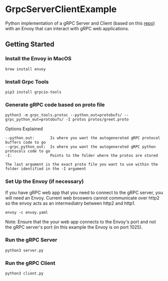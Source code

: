 # GrpcServerClientExample
Python implementation of a gRPC Server and Client (based on this [repo](https://github.com/chelseafarley/PythonGrpc/tree/main)) with an Envoy that can interact with gRPC web applications. 

## Getting Started

### Install the Envoy in MacOS
```
brew install envoy
```

### Install Grpc Tools
```
pip3 install grpcio-tools
```

### Generate gRPC code based on proto file
```
python3 -m grpc_tools.protoc --python_out=protobufs/ --grpc_python_out=protobufs/ -I protos protos/greet.proto
```
Options Explained  
```
--python_out:       Is where you want the autogenerated gRPC protocol buffers code to go  
--grpc_python_out:  Is where you want the autogenerated gRPC python protocols code to go  
-I:                 Points to the folder where the protos are stored  
  
The last argument is the exact proto file you want to use within the folder identified in the -I argument  
```

### Set Up the Envoy (if necessary)
If you have gRPC web app that you need to connect to the gRPC server, you will need an Envoy. Current web broswers cannot communicate over http2 so the envoy acts as an intermediatry between http2 and http1.  
```
envoy -c envoy.yaml
```
Note: Ensure that the your web app connects to the Envoy's port and not the gRPC server's port (in this example the Envoy is on port 1025). 

### Run the gRPC Server
```
python3 server.py
```

### Run the gRPC Client
```
python3 client.py
```

